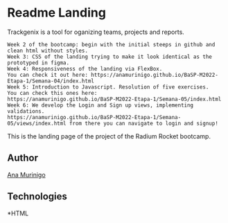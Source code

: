 # Readme Landing
Trackgenix is a tool for oganizing teams, projects and reports.
```
Week 2 of the bootcamp: begin with the initial steeps in github and clean html without styles.
Week 3: CSS of the landing trying to make it look identical as the prototyped in figma.
Week 4: Responsiveness of the landing via FlexBox.
You can check it out here: https://anamurinigo.github.io/BaSP-M2022-Etapa-1/Semana-04/index.html
Week 5: Introduction to Javascript. Resolution of five exercises.
You can check this ones here:
https://anamurinigo.github.io/BaSP-M2022-Etapa-1/Semana-05/index.html
Week 6: We develop the Login and Sign up views, implementing validations.
https://anamurinigo.github.io/BaSP-M2022-Etapa-1/Semana-05/views/index.html from there you can navigate to login and signup!

```
This is the landing page of the project of the Radium Rocket bootcamp.
## Author
[Ana Murinigo](https://github.com/AnaMurinigo)
## Technologies
*HTML